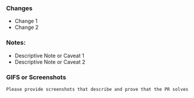 ### **Changes**

- Change 1
- Change 2

### **Notes**:

- Descriptive Note or Caveat 1
- Descriptive Note or Caveat 2

### **GIFS or Screenshots**

`Please provide screenshots that describe and prove that the PR solves`